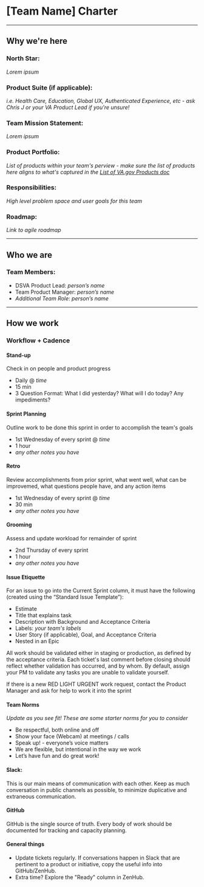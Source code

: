 # [Team Name] Charter

---

## Why we're here

### North Star:
_Lorem ipsum_

### Product Suite (if applicable): 
_i.e. Health Care, Education, Global UX, Authenticated Experience, etc - ask Chris J or your VA Product Lead if you're unsure!_

### Team Mission Statement:
_Lorem ipsum_

### Product Portfolio:
_List of products within your team's perview - make sure the list of products here aligns to what's captured in the [List of VA.gov Products doc](https://docs.google.com/spreadsheets/d/1hzz6whEGoQJQbiNvIggirhydYYdv57nfOZfLvFqZ1pQ/edit)_

### Responsibilities:
_High level problem space and user goals for this team_

### Roadmap:
_Link to agile roadmap_

---

## Who we are

### Team Members:
- DSVA Product Lead: _person’s name_
- Team Product Manager: _person’s name_
- _Additional Team Role_: _person’s name_

---

## How we work

### Workflow + Cadence

#### Stand-up
Check in on people and product progress

- Daily @ _time_
- 15 min
- 3 Question Format: What I did yesterday? What will I do today? Any impediments?

#### Sprint Planning
Outline work to be done this sprint in order to accomplish the team's goals

- 1st Wednesday of every sprint @ _time_
- 1 hour
- _any other notes you have_

#### Retro
Review accomplishments from prior sprint, what went well, what can be improvemed, what questions people have, and any action items

- 1st Wednesday of every sprint @ _time_
- 30 min
- _any other notes you have_

#### Grooming
Assess and update workload for remainder of sprint

- 2nd Thursday of every sprint
- 1 hour
- _any other notes you have_

#### Issue Etiquette
For an issue to go into the Current Sprint column, it must have the following (created using the “Standard Issue Template”):

- Estimate
- Title that explains task
- Description with Background and Acceptance Criteria
- Labels: _your team's labels_
- User Story (if applicable), Goal, and Acceptance Criteria
- Nested in an Epic

All work should be validated either in staging or production, as defined by the acceptance criteria. Each ticket's last comment before closing should reflect whether validation has occurred, and by whom. By default, assign your PM to validate any tasks you are unable to validate yourself.

If there is a new RED LIGHT URGENT work request, contact the Product Manager and ask for help to work it into the sprint

#### Team Norms

_Update as you see fit! These are some starter norms for you to consider_

- Be respectful, both online and off
- Show your face (Webcam) at meetings / calls
- Speak up! - everyone’s voice matters
- We are flexible, but intentional in the way we work
- Let’s have fun and do great work!

#### Slack:

This is our main means of communication with each other. Keep as much conversation in public channels as possible, to minimize duplicative and extraneous communication.

#### GitHub
GitHub is the single source of truth. Every body of work should be documented for tracking and capacity planning.

#### General things
- Update tickets regularly. If conversations happen in Slack that are pertinent to a product or initiative, copy the useful info into GitHub/ZenHub.
- Extra time? Explore the "Ready" column in ZenHub.

